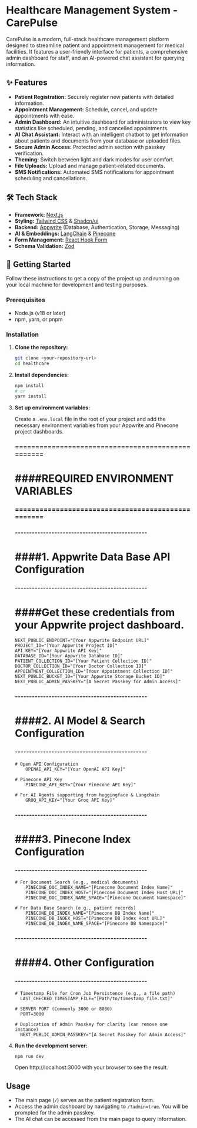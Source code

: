 # Healthcare Management System - CarePulse

CarePulse is a modern, full-stack healthcare management platform designed to streamline patient and appointment management for medical facilities. It features a user-friendly interface for patients, a comprehensive admin dashboard for staff, and an AI-powered chat assistant for querying information.

## ✨ Features

- **Patient Registration:** Securely register new patients with detailed information.
- **Appointment Management:** Schedule, cancel, and update appointments with ease.
- **Admin Dashboard:** An intuitive dashboard for administrators to view key statistics like scheduled, pending, and cancelled appointments.
- **AI Chat Assistant:** Interact with an intelligent chatbot to get information about patients and documents from your database or uploaded files.
- **Secure Admin Access:** Protected admin section with passkey verification.
- **Theming:** Switch between light and dark modes for user comfort.
- **File Uploads:** Upload and manage patient-related documents.
- **SMS Notifications:** Automated SMS notifications for appointment scheduling and cancellations.

## 🛠️ Tech Stack

- **Framework:** [Next.js](https://nextjs.org/)
- **Styling:** [Tailwind CSS](https://tailwindcss.com/) & [Shadcn/ui](https://ui.shadcn.com/)
- **Backend:** [Appwrite](https://appwrite.io/) (Database, Authentication, Storage, Messaging)
- **AI & Embeddings:** [LangChain](https://www.langchain.com/) & [Pinecone](https://www.pinecone.io/)
- **Form Management:** [React Hook Form](https://react-hook-form.com/)
- **Schema Validation:** [Zod](https://zod.dev/)

## 🚀 Getting Started

Follow these instructions to get a copy of the project up and running on your local machine for development and testing purposes.

### Prerequisites

- Node.js (v18 or later)
- npm, yarn, or pnpm

### Installation

1.  **Clone the repository:**

    ```bash
    git clone <your-repository-url>
    cd healthcare
    ```

2.  **Install dependencies:**

    ```bash
    npm install
    # or
    yarn install
    ```

3.  **Set up environment variables:**

    Create a `.env.local` file in the root of your project and add the necessary environment variables from your Appwrite and Pinecone project dashboards.

    ### ==================================================
    #        ####REQUIRED ENVIRONMENT VARIABLES
    ### ==================================================

    ### -----------------------------------------------
    # ####1. Appwrite Data Base API Configuration
    ### -----------------------------------------------
    # ####Get these credentials from your Appwrite project dashboard.
        NEXT_PUBLIC_ENDPOINT="[Your Appwrite Endpoint URL]"
        PROJECT_ID="[Your Appwrite Project ID]"
        API_KEY="[Your Appwrite API Key]"
        DATABASE_ID="[Your Appwrite Database ID]"
        PATIENT_COLLECTION_ID="[Your Patient Collection ID]"
        DOCTOR_COLLECTION_ID="[Your Doctor Collection ID]"
        APPOINTMENT_COLLECTION_ID="[Your Appointment Collection ID]"
        NEXT_PUBLIC_BUCKET_ID="[Your Appwrite Storage Bucket ID]"
        NEXT_PUBLIC_ADMIN_PASSKEY="[A Secret Passkey for Admin Access]"

    ### -----------------------------------------------
    # ####2. AI Model & Search Configuration
    ### -----------------------------------------------
        # Open API Configuration
            OPENAI_API_KEY="[Your OpenAI API Key]"    

        # Pinecone API Key
            PINECONE_API_KEY="[Your Pinecone API Key]"

        # For AI Agents supporting from huggingface & Langchain
            GROQ_API_KEY="[Your Groq API Key]"

    ### -----------------------------------------------
    # ####3. Pinecone Index Configuration
    ### -----------------------------------------------
        # For Document Search (e.g., medical documents)
            PINECONE_DOC_INDEX_NAME="[Pinecone Document Index Name]"
            PINECONE_DOC_INDEX_HOST="[Pinecone Document Index Host URL]"
            PINECONE_DOC_INDEX_NAME_SPACE="[Pinecone Document Namespace]"

        # For Data Base Search (e.g., patient records)
            PINECONE_DB_INDEX_NAME="[Pinecone DB Index Name]"
            PINECONE_DB_INDEX_HOST="[Pinecone DB Index Host URL]"
            PINECONE_DB_INDEX_NAME_SPACE="[Pinecone DB Namespace]"

    ### -----------------------------------------------
    # ####4. Other Configuration
    ### -----------------------------------------------
        # Timestamp File for Cron Job Persistence (e.g., a file path)
          LAST_CHECKED_TIMESTAMP_FILE="[Path/to/timestamp_file.txt]"

        # SERVER PORT (Commonly 3000 or 8080)
          PORT=3000

        # Duplication of Admin Passkey for clarity (can remove one instance)
          NEXT_PUBLIC_ADMIN_PASSKEY="[A Secret Passkey for Admin Access]"
 
4.  **Run the development server:**

    ```bash
    npm run dev
    ```

    Open http://localhost:3000 with your browser to see the result.

## Usage

- The main page (`/`) serves as the patient registration form.
- Access the admin dashboard by navigating to `/?admin=true`. You will be prompted for the admin passkey.
- The AI chat can be accessed from the main page to query information.
